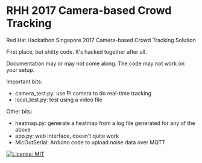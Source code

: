 # RHH 2017 Camera-based Crowd Tracking

Red Hat Hackathon Singapore 2017 Camera-based Crowd Tracking Solution

First place, but shitty code. It's hacked together after all.

Documentation may or may not come along. The code may not work on your setup. 

Important bits:
- camera_test.py: use Pi camera to do real-time tracking
- local_test.py: test using a video file


Other bits:
- heatmap.py: generate a heatmap from a log file generated for any of the above
- app.py: web interface, doesn't quite work
- MicOutSerial: Arduino code to upload noise data over MQTT

[![License: MIT](https://img.shields.io/badge/License-MIT-yellow.svg)](https://opensource.org/licenses/MIT)